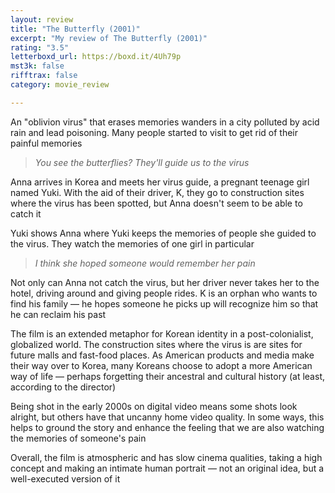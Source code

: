 ```yaml
---
layout: review
title: "The Butterfly (2001)"
excerpt: "My review of The Butterfly (2001)"
rating: "3.5"
letterboxd_url: https://boxd.it/4Uh79p
mst3k: false
rifftrax: false
category: movie_review

---
```


An "oblivion virus" that erases memories wanders in a city polluted by acid rain and lead poisoning. Many people started to visit to get rid of their painful memories
<blockquote><i>You see the butterflies? They'll guide us to the virus</i></blockquote>Anna arrives in Korea and meets her virus guide, a pregnant teenage girl named Yuki. With the aid of their driver, K, they go to construction sites where the virus has been spotted, but Anna doesn't seem to be able to catch it

Yuki shows Anna where Yuki keeps the memories of people she guided to the virus. They watch the memories of one girl in particular
<blockquote><i>I think she hoped someone would remember her pain</i></blockquote>Not only can Anna not catch the virus, but her driver never takes her to the hotel, driving around and giving people rides. K is an orphan who wants to find his family — he hopes someone he picks up will recognize him so that he can reclaim his past

The film is an extended metaphor for Korean identity in a post-colonialist, globalized world. The construction sites where the virus is are sites for future malls and fast-food places. As American products and media make their way over to Korea, many Koreans choose to adopt a more American way of life — perhaps forgetting their ancestral and cultural history (at least, according to the director)

Being shot in the early 2000s on digital video means some shots look alright, but others have that uncanny home video quality. In some ways, this helps to ground the story and enhance the feeling that we are also watching the memories of someone's pain

Overall, the film is atmospheric and has slow cinema qualities, taking a high concept and making an intimate human portrait — not an original idea, but a well-executed version of it
